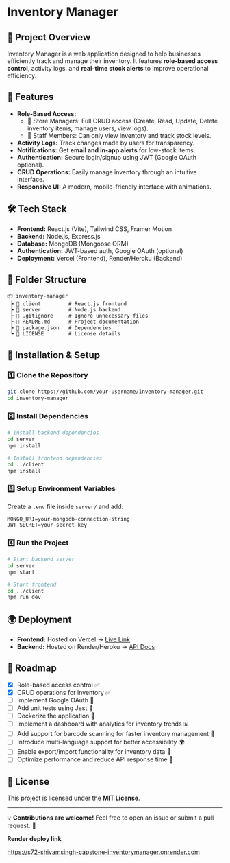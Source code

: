 # Inventory Manager

## 📌 Project Overview
Inventory Manager is a web application designed to help businesses efficiently track and manage their inventory. It features **role-based access control**, activity logs, and **real-time stock alerts** to improve operational efficiency.

## 🚀 Features
- **Role-Based Access:**
  - 🏢 Store Managers: Full CRUD access (Create, Read, Update, Delete inventory items, manage users, view logs).
  - 👷 Staff Members: Can only view inventory and track stock levels.
- **Activity Logs:** Track changes made by users for transparency.
- **Notifications:** Get **email and in-app alerts** for low-stock items.
- **Authentication:** Secure login/signup using JWT (Google OAuth optional).
- **CRUD Operations:** Easily manage inventory through an intuitive interface.
- **Responsive UI:** A modern, mobile-friendly interface with animations.

## 🛠️ Tech Stack
- **Frontend:** React.js (Vite), Tailwind CSS, Framer Motion
- **Backend:** Node.js, Express.js
- **Database:** MongoDB (Mongoose ORM)
- **Authentication:** JWT-based auth, Google OAuth (optional)
- **Deployment:** Vercel (Frontend), Render/Heroku (Backend)

## 📂 Folder Structure
```
📦 inventory-manager
 ┣ 📂 client         # React.js frontend
 ┣ 📂 server         # Node.js backend
 ┣ 📜 .gitignore     # Ignore unnecessary files
 ┣ 📜 README.md      # Project documentation
 ┣ 📜 package.json   # Dependencies
 ┗ 📜 LICENSE        # License details
```

## 🚀 Installation & Setup
### **1️⃣ Clone the Repository**
```sh
git clone https://github.com/your-username/inventory-manager.git
cd inventory-manager
```
### **2️⃣ Install Dependencies**
```sh
# Install backend dependencies
cd server
npm install

# Install frontend dependencies
cd ../client
npm install
```
### **3️⃣ Setup Environment Variables**
Create a `.env` file inside `server/` and add:
```
MONGO_URI=your-mongodb-connection-string
JWT_SECRET=your-secret-key
```
### **4️⃣ Run the Project**
```sh
# Start backend server
cd server
npm start

# Start frontend
cd ../client
npm run dev
```

## 🌍 Deployment
- **Frontend:** Hosted on Vercel → [Live Link](#)
- **Backend:** Hosted on Render/Heroku → [API Docs](#)

## 📌 Roadmap
- [x] Role-based access control ✅
- [x] CRUD operations for inventory ✅
- [ ] Implement Google OAuth 🔄
- [ ] Add unit tests using Jest 🔄
- [ ] Dockerize the application 🔄
- [ ] Implement a dashboard with analytics for inventory trends 📊
- [ ] Add support for barcode scanning for faster inventory management 🔄
- [ ] Introduce multi-language support for better accessibility 🌍
- [ ] Enable export/import functionality for inventory data 📂
- [ ] Optimize performance and reduce API response time 🚀

## 📄 License
This project is licensed under the **MIT License**.

---

💡 **Contributions are welcome!** Feel free to open an issue or submit a pull request. 🚀

**Render deploy link**

https://s72-shivamsingh-capstone-inventorymanager.onrender.com